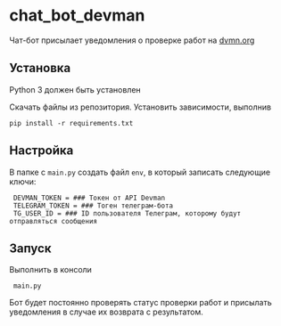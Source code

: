 # chat_bot_devman
 
Чат-бот присылает уведомления о проверке работ на [dvmn.org](https://dvmn.org/modules/)

## Установка

Python 3 должен быть установлен

Скачать файлы из репозитория. Установить зависимости, выполнив

    pip install -r requirements.txt

## Настройка

В папке с `main.py` создать файл `env`, в который записать следующие ключи:

     DEVMAN_TOKEN = ### Токен от API Devman
     TELEGRAM_TOKEN = ### Тоген телеграм-бота
     TG_USER_ID = ### ID пользователя Телеграм, которому будут отправляться сообщения
     
## Запуск

Выполнить в консоли
   
     main.py
     
Бот будет постоянно проверять статус проверки работ и присылать уведомления в случае их возврата с результатом.
